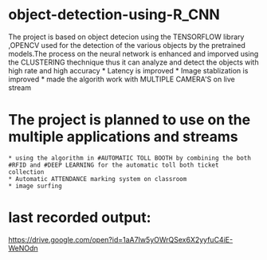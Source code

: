 # object-detection-using-R_CNN

The project is based on object detecion using the TENSORFLOW library ,OPENCV used for the detection of the various objects by the pretrained models.The process on the neural network is enhanced and imporved using the CLUSTERING thechnique thus it can analyze and detect the objects with high rate and high accuracy
    * Latency is improved
    * Image stablization is improved
    * made the algorith work with MULTIPLE CAMERA'S on live stream
# The project is planned to use on the multiple applications and streams
    * using the algorithm in #AUTOMATIC TOLL BOOTH by combining the both #RFID and #DEEP LEARNING for the automatic toll both ticket             collection
    * Automatic ATTENDANCE marking system on classroom
    * image surfing
    
# last recorded output:
  https://drive.google.com/open?id=1aA7Iw5yOWrQSex6X2yyfuC4iE-WeNOdn

